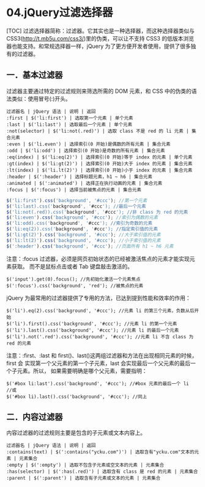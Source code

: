 # 04.jQuery过滤选择器
[TOC]
过滤选择器简称：过滤器。它其实也是一种选择器，而这种选择器类似与 CSS3(http://t.mb5u.com/css3/)里的伪类，可以让不支持 CSS3 的低版本浏览器也能支持。和常规选择器一样，jQuery 为了更方便开发者使用，提供了很多独有的过滤器。

## 一．基本过滤器
过滤器主要通过特定的过滤规则来筛选所需的 DOM 元素，和 CSS 中的伪类的语法类似：使用冒号(:)开头。
```table
过滤器名 | jQuery 语法 | 说明 | 返回
:first | $('li:first') | 选取第一个元素 | 单个元素
:last | $('li:last') | 选取最后一个元素 | 单个元素
:not(selector) | $('li:not(.red)') | 选取 class 不是 red 的 li 元素 | 集合元素
:even | $('li.even') | 选择索引(0 开始)是偶数的所有元素 | 集合元素
:odd | $('li:odd') | 选择索引(0 开始)是奇数的所有元素 | 集合元素
:eq(index) | $('li:eq(2)') | 选择索引(0 开始)等于 index 的元素 | 单个元素
:gt(index) | $('li:gt(2)') | 选择索引(0 开始)大于 index 的元素 | 集合元素
:lt(index) | $('li.lt(2)') | 选择索引(0 开始)小于 index 的元素 | 集合元素
:header | $(':header') | 选择标题元素，h1 ~ h6 | 集合元素
:animated | $(':animated') | 选择正在执行动画的元素 | 集合元素
:focus | $(':focus') | 选择当前被焦点的元素 | 集合元素
```
```javascript
$('li:first').css('background', '#ccc'); //第一个元素
$('li:last).css('background', '#ccc'); //最后一个元素
$('li:not(.red)).css('background', '#ccc'); //非 class 为 red 的元素
$('li:even').css('background', '#ccc'); //索引为偶数的元素
$('li:odd).css('background', '#ccc'); //索引为奇数的元素
$('li:eq(2)).css('background', '#ccc'); //指定索引值的元素
$('li:gt(2)').css('background', '#ccc'); //大于索引值的元素
$('li:lt(2)').css('background', '#ccc'); //小于索引值的元素
$(':header').css('background', '#ccc'); //页面所有 h1 ~ h6 元素
```
注意：:focus 过滤器，必须是网页初始状态的已经被激活焦点的元素才能实现元素获取。
而不是鼠标点击或者 Tab 键盘敲击激活的。
```
$('input').get(0).focus(); //先初始化激活一个元素焦点
$(':focus').css('background', 'red'); //被焦点的元素
```
jQuery 为最常用的过滤器提供了专用的方法，已达到提到性能和效率的作用：
```
$('li').eq(2).css('background', '#ccc'); //元素 li 的第三个元素，负数从后开始
$('li').first().css('background', '#ccc'); //元素 li 的第一个元素
$('li').last().css('background', '#ccc'); //元素 li 的最后一个元素
$('li').not('.red').css('background', '#ccc'); //元素 li 不含 class 为 red 的元素
```
注意：:first、:last 和 first()、last()这两组过滤器和方法在出现相同元素的时候，first 会
实现第一个父元素的第一个子元素，last 会实现最后一个父元素的最后一个子元素。所以，
如果需要明确是哪个父元素，需要指明：
```
$('#box li:last').css('background', '#ccc'); //#box 元素的最后一个 li
//或
$('#box li).last().css('background', '#ccc'); //同上
```
## 二．内容过滤器
内容过滤器的过滤规则主要是包含的子元素或文本内容上。
```table
过滤器名 | jQuery 语法 | 说明 | 返回
:contains(text) | $(':contains("ycku.com")') | 选取含有"ycku.com"文本的元素 | 元素集合
:empty | $(':empty') | 选取不包含子元素或空文本的元素 | 元素集合
:has(selector) | $(':has(.red)') | 选取含有 class 是 red 的元素 | 元素集合
:parent | $(':parent') | 选取含有子元素或文本的元素 | 元素集合
```